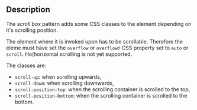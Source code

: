 ## Description

The *scroll box* pattern adds some CSS classes to the element depending on it's scrolling position.

The element where it is invoked upon has to be scrollable.
Therefore the eleme must have set the ``overflow`` or ``overflowY`` CSS property set to ``auto`` or ``scroll``.
Ho(horizontal scrolling is not yet supported.

The classes are:

- ``scroll-up``: when scrolling upwards,
- ``scroll-down``: when scrolling downwards,
- ``scroll-position-top``: when the scrolling container is scrolled to the top,
- ``scroll-position-bottom``: when the scrolling container is scrolled to the bottom.

